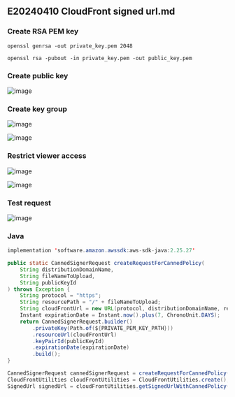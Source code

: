 ## E20240410 CloudFront signed url.md


### Create RSA PEM key
```
openssl genrsa -out private_key.pem 2048

openssl rsa -pubout -in private_key.pem -out public_key.pem
```

### Create public key
![image](https://github.com/ecsimsw/daily-note-public/assets/46060746/5cd04abf-0f07-4e0c-9c5d-5b153492517a)

### Create key group
![image](https://github.com/ecsimsw/daily-note-public/assets/46060746/edc3f3fa-6187-4976-8a4f-c7498745e80f)

![image](https://github.com/ecsimsw/daily-note-public/assets/46060746/77950b69-f691-4e52-a96f-290629bf402f)

### Restrict viewer access

![image](https://github.com/ecsimsw/daily-note-public/assets/46060746/ebc06893-6096-42ae-85fe-f8aae76ab2b7)

![image](https://github.com/ecsimsw/daily-note-public/assets/46060746/7c0666a1-c64f-4119-b356-1d1426e30df4)

### Test request

![image](https://github.com/ecsimsw/daily-note-public/assets/46060746/7d0f0fd5-2e65-45a6-b137-7c3ed1786386)


### Java 

``` java
implementation 'software.amazon.awssdk:aws-sdk-java:2.25.27'
```

``` java 
public static CannedSignerRequest createRequestForCannedPolicy(
    String distributionDomainName,
    String fileNameToUpload,
    String publicKeyId
) throws Exception {
    String protocol = "https";
    String resourcePath = "/" + fileNameToUpload;
    String cloudFrontUrl = new URL(protocol, distributionDomainName, resourcePath).toString();
    Instant expirationDate = Instant.now().plus(7, ChronoUnit.DAYS);
    return CannedSignerRequest.builder()
        .privateKey(Path.of(${PRIVATE_PEM_KEY_PATH})) 
        .resourceUrl(cloudFrontUrl)
        .keyPairId(publicKeyId)
        .expirationDate(expirationDate)
        .build();
}
```

``` java
CannedSignerRequest cannedSignerRequest = createRequestForCannedPolicy(X,X,X);
CloudFrontUtilities cloudFrontUtilities = CloudFrontUtilities.create();
SignedUrl signedUrl = cloudFrontUtilities.getSignedUrlWithCannedPolicy(cannedSignerRequest);
```
